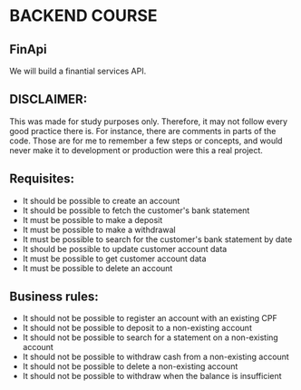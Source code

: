 # BACKEND COURSE
## FinApi
We will build a finantial services API.

## DISCLAIMER:
This was made for study purposes only. Therefore, it may not follow every good practice there is. For instance, there are comments in parts of the code. Those are for me to remember a few steps or concepts, and would never make it to development or production were this a real project.

## Requisites:
- It should be possible to create an account
- It should be possible to fetch the customer's bank statement
- It must be possible to make a deposit
- It must be possible to make a withdrawal
- It must be possible to search for the customer's bank statement by date
- It should be possible to update customer account data
- It must be possible to get customer account data
- It must be possible to delete an account

## Business rules:
- It should not be possible to register an account with an existing CPF
- It should not be possible to deposit to a non-existing account
- It should not be possible to search for a statement on a non-existing account
- It should not be possible to withdraw cash from a non-existing account
- It should not be possible to delete a non-existing account
- It should not be possible to withdraw when the balance is insufficient
